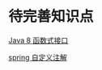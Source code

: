 # 待完善知识点

[Java 8 函数式接口](https://www.runoob.com/java/java8-functional-interfaces.html)

[spring 自定义注解](https://www.cnblogs.com/damowang/p/4305026.html)


